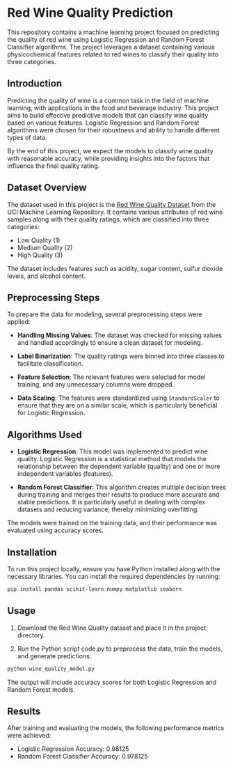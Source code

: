 # Red Wine Quality Prediction

This repository contains a machine learning project focused on predicting the quality of red wine using Logistic Regression and Random Forest Classifier algorithms. The project leverages a dataset containing various physicochemical features related to red wines to classify their quality into three categories.

## Introduction

Predicting the quality of wine is a common task in the field of machine learning, with applications in the food and beverage industry. This project aims to build effective predictive models that can classify wine quality based on various features. Logistic Regression and Random Forest algorithms were chosen for their robustness and ability to handle different types of data.

By the end of this project, we expect the models to classify wine quality with reasonable accuracy, while providing insights into the factors that influence the final quality rating.

## Dataset Overview

The dataset used in this project is the [Red Wine Quality Dataset](https://archive.ics.uci.edu/ml/datasets/wine+quality) from the UCI Machine Learning Repository. It contains various attributes of red wine samples along with their quality ratings, which are classified into three categories:
- Low Quality (1)
- Medium Quality (2)
- High Quality (3)

The dataset includes features such as acidity, sugar content, sulfur dioxide levels, and alcohol content.

## Preprocessing Steps

To prepare the data for modeling, several preprocessing steps were applied:

- **Handling Missing Values**: The dataset was checked for missing values and handled accordingly to ensure a clean dataset for modeling.
  
- **Label Binarization**: The quality ratings were binned into three classes to facilitate classification.

- **Feature Selection**: The relevant features were selected for model training, and any unnecessary columns were dropped.

- **Data Scaling**: The features were standardized using `StandardScaler` to ensure that they are on a similar scale, which is particularly beneficial for Logistic Regression.

## Algorithms Used

- **Logistic Regression**: This model was implemented to predict wine quality. Logistic Regression is a statistical method that models the relationship between the dependent variable (quality) and one or more independent variables (features).

- **Random Forest Classifier**: This algorithm creates multiple decision trees during training and merges their results to produce more accurate and stable predictions. It is particularly useful in dealing with complex datasets and reducing variance, thereby minimizing overfitting.

The models were trained on the training data, and their performance was evaluated using accuracy scores.

## Installation

To run this project locally, ensure you have Python installed along with the necessary libraries. You can install the required dependencies by running:

```bash
pip install pandas scikit-learn numpy matplotlib seaborn
```

## Usage
1. Download the Red Wine Quality dataset and place it in the project directory.

2. Run the Python script code.py to preprocess the data, train the models, and generate predictions:

```bash
python wine_quality_model.py
```
The output will include accuracy scores for both Logistic Regression and Random Forest models.

## Results
After training and evaluating the models, the following performance metrics were achieved:

* Logistic Regression Accuracy: 0.98125
* Random Forest Classifier Accuracy: 0.978125
